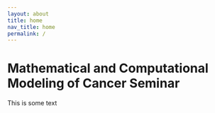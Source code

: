 ```yaml
---
layout: about
title: home
nav_title: home
permalink: /
---
```


# Mathematical and Computational Modeling of Cancer Seminar

This is some text